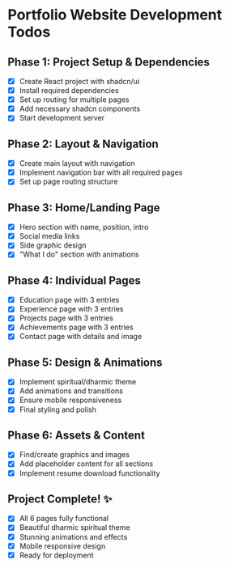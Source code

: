 # Portfolio Website Development Todos

## Phase 1: Project Setup & Dependencies
- [x] Create React project with shadcn/ui
- [x] Install required dependencies
- [x] Set up routing for multiple pages
- [x] Add necessary shadcn components
- [x] Start development server

## Phase 2: Layout & Navigation
- [x] Create main layout with navigation
- [x] Implement navigation bar with all required pages
- [x] Set up page routing structure

## Phase 3: Home/Landing Page
- [x] Hero section with name, position, intro
- [x] Social media links
- [x] Side graphic design
- [x] "What I do" section with animations

## Phase 4: Individual Pages
- [x] Education page with 3 entries
- [x] Experience page with 3 entries
- [x] Projects page with 3 entries
- [x] Achievements page with 3 entries
- [x] Contact page with details and image

## Phase 5: Design & Animations
- [x] Implement spiritual/dharmic theme
- [x] Add animations and transitions
- [x] Ensure mobile responsiveness
- [x] Final styling and polish

## Phase 6: Assets & Content
- [x] Find/create graphics and images
- [x] Add placeholder content for all sections
- [x] Implement resume download functionality

## Project Complete! ✨
- [x] All 6 pages fully functional
- [x] Beautiful dharmic spiritual theme
- [x] Stunning animations and effects
- [x] Mobile responsive design
- [x] Ready for deployment
